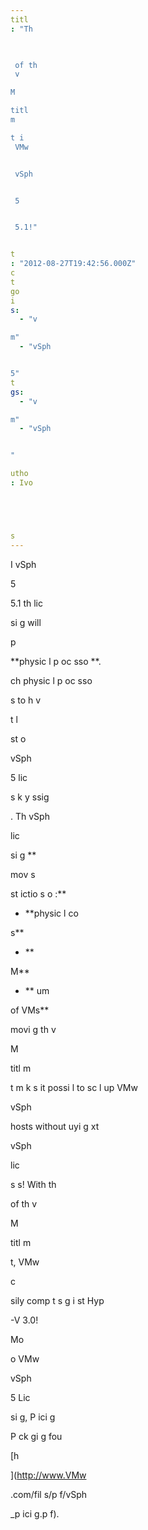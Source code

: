```yaml
---
titl
: "Th
 


 of th
 v

M 

titl
m

t i
 VMw


 vSph


 5 


 5.1!"


t
: "2012-08-27T19:42:56.000Z"
c
t
go
i
s: 
  - "v

m"
  - "vSph


5"
t
gs: 
  - "v

m"
  - "vSph


"

utho
: Ivo 





s
---
```


I
 vSph


 5 


 5.1 th
 lic

si
g will 

 p

 **physic
l p
oc
sso
**. 

ch physic
l p
oc
sso
 



s to h
v
 
t l

st o

 vSph


 5 lic

s
 k
y 
ssig


. Th
 vSph


 lic

si
g **

mov
s 

st
ictio
s o
:**

- **physic
l co

s**
- **

M**
- **
um


 of VMs**



movi
g th
 v

M 

titl
m

t m
k
s it possi
l
 to sc
l
 up VMw


 vSph


 hosts without 
uyi
g 
xt

 vSph


 lic

s
s! With th
 


 of th
 v

M 

titl
m

t, VMw


 c

 

sily comp
t
s 
g
i
st Hyp

-V 3.0!

Mo

 o
 VMw


 vSph


 5 Lic

si
g, P
ici
g 


 P
ck
gi
g fou

 [h


](http://www.VMw


.com/fil
s/p
f/vSph


_p
ici
g.p
f).






